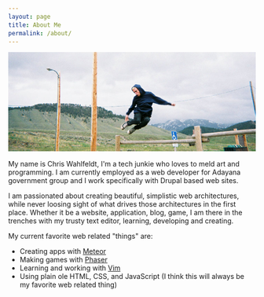 ```yaml
---
layout: page
title: About Me
permalink: /about/
---
```


![Me Jumping somewhere in Montana, tour 2011ish.](/images/jumper.jpg)

My name is Chris Wahlfeldt, I'm a tech junkie who loves to meld art and programming. 
I am currently employed as a web developer for Adayana government group and I work specifically with Drupal based web sites. 

I am passionated about creating beautiful, simplistic web architectures, while never loosing sight of what drives those architectures in the first place.
Whether it be a website, application, blog, game, I am there in the trenches with my trusty text editor, learning, developing and creating.

My current favorite web related "things" are:

- Creating apps with [Meteor](https://www.meteor.com/)
- Making games with [Phaser](https://phaser.io/)
- Learning and working with [Vim](http://www.vim.org/)
- Using plain ole HTML, CSS, and JavaScript (I think this will always be my favorite web related thing)

